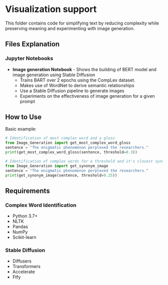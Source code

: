 # Visualization support

This folder contains code for simplifying text by reducing complexity while preserving meaning and experimenting with image generation.

## Files Explanation

### Jupyter Notebooks

- **Image generation Notebook** - Shows the building of BERT model and image generation using Stable Diffusion
  - Trains BART over 2 epochs using the CompLex dataset.
  - Makes use of WordNet to derive semantic relationships
  - Use a Stable Diffusion pipeline to generate images
  - Experiments on the effectiveness of image generation for a given prompt

## How to Use

Basic example:

```python
# Identification of most complex word and a gloss
from Image_Generation import get_most_complex_word_gloss
sentence = "The enigmatic phenomenon perplexed the researchers."
print(get_most_complex_word_gloss(sentence, threshold=0.3))

# Identification of complex words for a threshold and it's closest synonym
from Image_Generation import get_synonym_image
sentence = "The enigmatic phenomenon perplexed the researchers."
print(get_synonym_image(sentence, threshold=0.25))
```

## Requirements

### Complex Word Identification

- Python 3.7+
- NLTK
- Pandas
- NumPy
- Scikit-learn

### Stable Diffusion
- Diffusers
- Transformers
- Accelerate
- Ftfy

